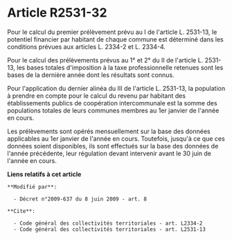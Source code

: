 # Article R2531-32

Pour le calcul du premier prélèvement prévu au I de l'article L. 2531-13, le potentiel financier par habitant de chaque
commune est déterminé dans les conditions prévues aux articles L. 2334-2 et L. 2334-4.

Pour le calcul des prélèvements prévus au 1° et 2° du II de l'article L. 2531-13, les bases totales d'imposition à la taxe
professionnelle retenues sont les bases de la dernière année dont les résultats sont connus. 

Pour l'application du dernier alinéa du III de l'article L. 2531-13, la population à prendre en compte pour le calcul du
revenu par habitant des établissements publics de coopération intercommunale est la somme des populations totales de leurs
communes membres au 1er janvier de l'année en cours. 

Les prélèvements sont opérés mensuellement sur la base des données applicables au 1er janvier de l'année en cours. Toutefois,
jusqu'à ce que ces données soient disponibles, ils sont effectués sur la base des données de l'année précédente, leur
régulation devant intervenir avant le 30 juin de l'année en cours.

**Liens relatifs à cet article**

	**Modifié par**:

	  - Décret n°2009-637 du 8 juin 2009 - art. 8

	**Cite**:

	  - Code général des collectivités territoriales - art. L2334-2
	  - Code général des collectivités territoriales - art. L2531-13
